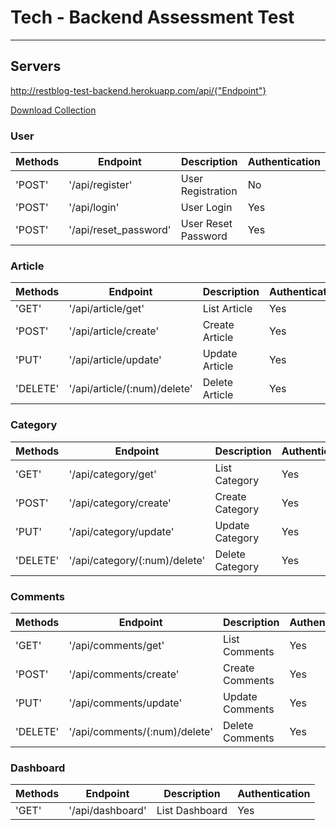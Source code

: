 # Tech - Backend Assessment Test

* * *

## Servers

<http://restblog-test-backend.herokuapp.com/api/{"Endpoint"}>

[Download Collection](blog.postman_collection.json)

### User

| Methods | Endpoint | Description | Authentication  |
| --- | --- | --- | --- |
| 'POST' | '/api/register' | User Registration| No |
| 'POST' | '/api/login' | User Login | Yes |
| 'POST' | '/api/reset_password' | User Reset Password | Yes |

### Article

| Methods | Endpoint | Description | Authentication  |
| --- | --- | --- | --- |
| 'GET' | '/api/article/get' | List Article | Yes |
| 'POST' | '/api/article/create' | Create Article | Yes |
| 'PUT' | '/api/article/update' | Update Article | Yes |
| 'DELETE' | '/api/article/(:num)/delete' | Delete Article | Yes |

### Category

| Methods | Endpoint | Description | Authentication  |
| --- | --- | --- | --- |
| 'GET' | '/api/category/get' | List Category | Yes |
| 'POST' | '/api/category/create' | Create Category | Yes |
| 'PUT' | '/api/category/update' | Update Category | Yes |
| 'DELETE' | '/api/category/(:num)/delete' | Delete Category | Yes |

### Comments

| Methods | Endpoint | Description | Authentication  |
| --- | --- | --- | --- |
| 'GET' | '/api/comments/get' | List Comments | Yes |
| 'POST' | '/api/comments/create' | Create Comments | Yes |
| 'PUT' | '/api/comments/update' | Update Comments | Yes |
| 'DELETE' | '/api/comments/(:num)/delete' | Delete Comments | Yes |

### Dashboard

| Methods | Endpoint | Description | Authentication  |
| --- | --- | --- | --- |
| 'GET' | '/api/dashboard' | List Dashboard | Yes |


